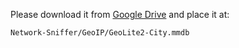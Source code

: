Please download it from [Google Drive](https://drive.google.com/file/d/1QIzOCBCYsc2mAnJSbZI--MWcXZ-YGfG9/view?usp=sharing) and place it at:

````
Network-Sniffer/GeoIP/GeoLite2-City.mmdb
````
